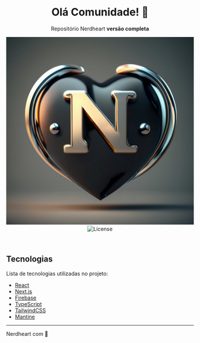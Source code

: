 <h1 align="center">
Olá Comunidade! 👋
</h1>

<p align="center">
 Repositório Nerdheart <b>versão completa</b>
</p>

<p align="center">
  <img src="/Nerdheart Logo.png" alt="Nerdheart Logo" />
  <img  src="https://img.shields.io/static/v1?label=license&message=MIT&color=blue" alt="License">   
</p>

<br>

## Tecnologias

Lista de tecnologias utilizadas no projeto:

- [React](https://reactjs.org)
- [Next.js](https://nextjs.org/)
- [Firebase](https://firebase.google.com/)
- [TypeScript](https://www.typescriptlang.org/)
- [TailwindCSS](https://tailwindcss.com/)
- [Mantine](https://mantine.dev/)
  
---

Nerdheart com 🖤
